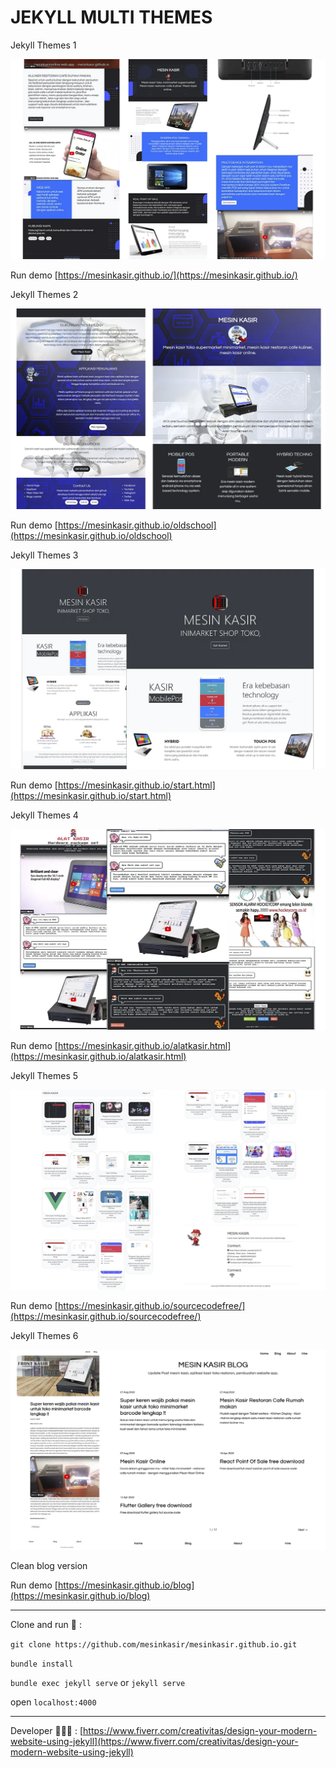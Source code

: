 # JEKYLL MULTI THEMES

Jekyll Themes 1 

![jekyll themes 1](img/shoot1.webp)

Run demo [https://mesinkasir.github.io/](https://mesinkasir.github.io/)

Jekyll Themes 2

![jekyll themes](img/shoot2.webp)

Run demo [https://mesinkasir.github.io/oldschool](https://mesinkasir.github.io/oldschool)

Jekyll Themes 3

![jekyll themes](img/shoot3.webp)

Run demo [https://mesinkasir.github.io/start.html](https://mesinkasir.github.io/start.html)

Jekyll Themes 4

![jekyll themes](img/shoot4.webp)

Run demo [https://mesinkasir.github.io/alatkasir.html](https://mesinkasir.github.io/alatkasir.html)

Jekyll Themes 5

![jekyll themes](img/shoot5.webp)

Run demo [https://mesinkasir.github.io/sourcecodefree/](https://mesinkasir.github.io/sourcecodefree/)

Jekyll Themes 6

![jekyll themes](img/shoot6.webp)

Clean blog version 

Run demo [https://mesinkasir.github.io/blog](https://mesinkasir.github.io/blog)


---------------

Clone and run 🚀 :

`git clone https://github.com/mesinkasir/mesinkasir.github.io.git`

`bundle install`

`bundle exec jekyll serve` or `jekyll serve`

open `localhost:4000`


---------------

Developer 👩🏻‍🚀 : [https://www.fiverr.com/creativitas/design-your-modern-website-using-jekyll](https://www.fiverr.com/creativitas/design-your-modern-website-using-jekyll)